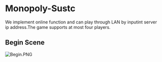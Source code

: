 # Monopoly-Sustc
  
  We implement online function and can play through LAN by inputint server ip address.The game supports at most four players.
  
  
## Begin Scene
  ![Begin.PNG](https://github.com/NevrThrw/Monopoly-SUSTC/ScreenShoots/Begin.PNG)

